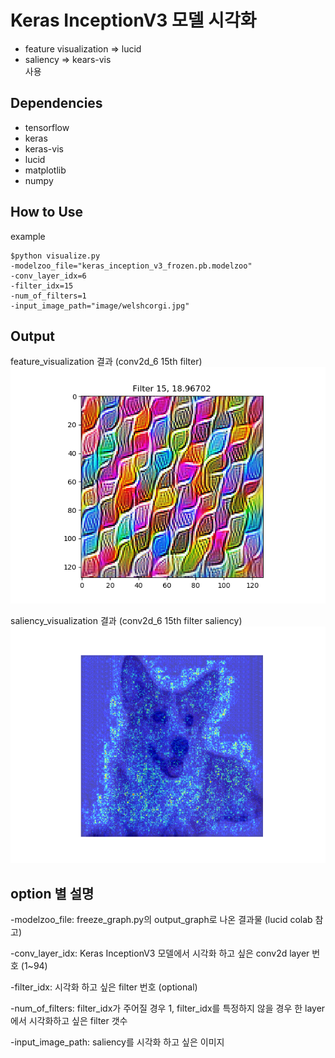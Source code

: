 Keras InceptionV3 모델 시각화
===========================
- feature visualization => lucid<br/>
- saliency => kears-vis<br/>
사용

Dependencies
------------
- tensorflow
- keras
- keras-vis
- lucid
- matplotlib
- numpy

How to Use
------
example
```
$python visualize.py
-modelzoo_file="keras_inception_v3_frozen.pb.modelzoo"
-conv_layer_idx=6
-filter_idx=15
-num_of_filters=1
-input_image_path="image/welshcorgi.jpg"
```

Output
------
feature_visualization 결과 (conv2d_6 15th filter) <br/>
![conv2d_6 15th filter](Conv6_15.png)  <br/>


saliency_visualization 결과 (conv2d_6 15th filter saliency)  <br/>
![conv2d_6 15th filter saliency](Conv6_15_saliency.png)  <br/>

option 별 설명
--------------
-modelzoo_file:
freeze_graph.py의 output_graph로 나온 결과물
(lucid colab 참고)

-conv_layer_idx:
Keras InceptionV3 모델에서 시각화 하고 싶은 conv2d layer 번호 (1~94)

-filter_idx:
시각화 하고 싶은 filter 번호 (optional)

-num_of_filters:
filter_idx가 주어질 경우 1, filter_idx를 특정하지 않을 경우 한 layer에서 시각화하고 싶은 filter 갯수

-input_image_path:
saliency를 시각화 하고 싶은 이미지
